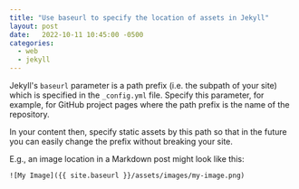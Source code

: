 ```yaml
---
title: "Use baseurl to specify the location of assets in Jekyll"
layout: post
date:   2022-10-11 10:45:00 -0500
categories:
  - web
  - jekyll
---
```


Jekyll's `baseurl` parameter is a path prefix (i.e. the subpath of your site) which is
specified in the `_config.yml` file. Specify this parameter, for example, for GitHub
project pages where the path prefix is the name of the repository.

In your content then, specify static assets by this path so that in the future you
can easily change the prefix without breaking your site.

E.g., an image location in a Markdown post might look like this:

```
![My Image]({{ site.baseurl }}/assets/images/my-image.png)
```
